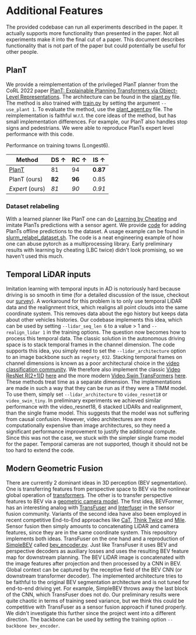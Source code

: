 # Additional Features
The provided codebase can run all experiments described in the paper. It actually supports more functionality than presented in the paper. Not all experiments make it into the final cut of a paper. This document describes functionality that is not part of the paper but could potentially be useful for other people.

## PlanT
We provide a reimplementation of the privileged PlanT planner from the CoRL 2022 paper [PlanT: Explainable Planning Transformers via Object-Level Representations](https://www.katrinrenz.de/plant/). The architecture can be found in the [plant.py](../team_code/plant.py) file. The method is also trained with [train.py](../team_code/train.py) by setting the argument `--use_plant 1`. To evaluate the method, use the [plant_agent.py](../team_code/plant_agent.py) file. The reimplementation is faithful w.r.t. the core ideas of the method, but has small implementation differences. For example, our PlanT also handles stop signs and pedestrians. We were able to reproduce PlanTs expert level performance with this code.

Performance on training towns (Longest6).

| **Method**                                | **DS ↑** | **RC ↑** | **IS ↑** |
|-------------------------------------------|----------|----------|----------|
| [PlanT](https://arxiv.org/abs/2210.14222) | 81       | 94       | **0.87**     |
| PlanT (ours)                              | **82**   | **96**   | 0.85 |
| *Expert* (ours)                           | *81*     | *90*     | *0.91*   |


### Dataset relabeling
With a learned planner like PlanT one can do [Learning by Cheating](https://arxiv.org/abs/1912.12294) and imitate PlanTs predictions with a sensor agent. We provide [code](../team_code/relabel_dataset.py) for adding PlanTs offline predictions to the dataset. A usage example can be found in [slurm_relabel_dataset.sh](../team_code/slurm_relabel_dataset.sh). The code is a neat engineering example of how one can abuse pytorch as a multiprocessing library. Early preliminary results with learning by cheating (LBC twice) didn't look promising, so we haven't used this much.

## Temporal LiDAR inputs
Imitation learning with temporal inputs in AD is notoriously hard because driving is so smooth in time (for a detailed discussion of the issue, checkout our [survey](https://arxiv.org/abs/2306.16927)). A workaround for this problem is to only use temporal LiDAR data and the realignment trick, which realigns all point clouds into the same coordinate system. This removes data about the ego history but keeps data about other vehicles histories. Our codebase implements this idea, which can be used by setting `--lidar_seq_len 6` to a value > 1 and `--realign_lidar 1` in the training options. The question now becomes how to process this temporal data. The classic solution in the autonomous driving space is to stack temporal frames in the channel dimension. The code supports this idea, you simply need to set the `--lidar_architecture` option to an image backbone such as `regnety_032`. Stacking temporal frames on channel dimensions is known as a poor architectural choice in the [video classification community](https://openaccess.thecvf.com/content_cvpr_2018/papers/Tran_A_Closer_Look_CVPR_2018_paper.pdf). We therefore also implement the classic [Video ResNet R(2+1)D](https://openaccess.thecvf.com/content_cvpr_2018/papers/Tran_A_Closer_Look_CVPR_2018_paper.pdf) [here](../team_code/video_resnet.py) and the more modern [Video Swin TransFormers](https://openaccess.thecvf.com/content/CVPR2022/papers/Liu_Video_Swin_Transformer_CVPR_2022_paper.pdf) [here](../team_code/video_swin_transformer.py). These methods treat time as a separate dimension. The implementations are made in such a way that they can be run as if they were a TIMM model. To use them, simply set `--lidar_architecture` to `video_resnet18` or `video_swin_tiny`. In preliminary experiments we achieved similar performance with the video_resnet18, 6 stacked LIDARs and realignment, than the single frame model. This suggests that the model was not suffering from causal confusion. However, video architectures are more computationally expensive than image architectures, so they need a significant performance improvement to justify the additional compute. Since this was not the case, we stuck with the simpler single frame model for the paper. Temporal cameras are not supported, though it should not be too hard to extend the code.

## Modern Geometric Fusion
There are currently 2 dominant ideas in 3D perception (BEV segmentation). One is transferring features from perspective space to BEV via the nonlinear global operation of [transformers](https://arxiv.org/abs/2203.17270). The other is to transfer perspective features to BEV via a [geometric camera model](https://arxiv.org/abs/2206.07959). The first idea, BEVFormer, has an interesting analog with [TransFuser](https://arxiv.org/abs/2205.15997) and [Interfuser](https://arxiv.org/abs/2207.14024) in the sensor fusion community. Variants of the second idea have also been employed in recent competitive End-to-End approaches like [CaT](https://openaccess.thecvf.com/content/CVPR2023/papers/Zhang_Coaching_a_Teachable_Student_CVPR_2023_paper.pdf), [Think Twice](https://arxiv.org/abs/2305.06242) and [Mile](https://arxiv.org/abs/2210.07729). Sensor fusion then simply amounts to concatenating LiDAR and camera features, since they are in the same coordinate system. This repository implements both ideas. TransFuser on the one hand and a reproduction of [SimpleBEV](https://arxiv.org/abs/2206.07959) called [bev_encoder.py](../team_code/bev_encoder.py).
Just like TransFuser it uses BEV and perspective decoders as auxiliary losses and uses the resulting BEV feature map for downstream planning. The BEV LiDAR image is concatenated with the image features after projection and then processed by a CNN in BEV. Global context can be captured by the receptive field of the BEV CNN (or downstream transformer decoder). The implemented architecture tries to be faithful to the original BEV segmentation architecture and is not tuned for end-to-end driving yet. For example, SimpleBEV throws away the last block of the CNN, which TransFuser does not do. Our preliminary results were quite chaotic in terms of training seed variance, but we think this could be competitive with TransFuser as a sensor fusion approach if tuned properly. We didn't investigate this further since the project went into a different direction. The backbone can be used by setting the training option `--backbone bev_encoder`.